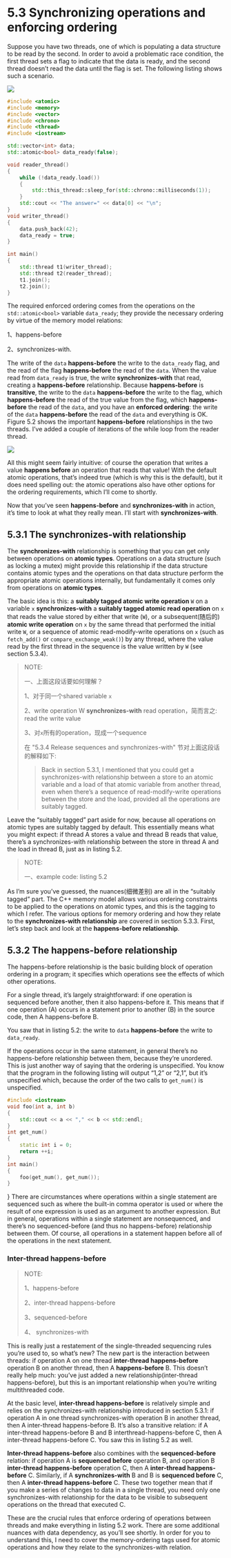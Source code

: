 # 5.3 Synchronizing operations and enforcing ordering

Suppose you have two threads, one of which is populating a data structure to be read by the second. In order to avoid a problematic race condition, the first thread sets a flag to indicate that the data is ready, and the second thread doesn’t read the data until the flag is set. The following listing shows such a scenario.

![](./Listing-5.2-Reading-and-writing-variables-from-different-threads.jpg)



```c++
#include <atomic>
#include <memory>
#include <vector>
#include <chrono>
#include <thread>
#include <iostream>

std::vector<int> data;
std::atomic<bool> data_ready(false);

void reader_thread()
{
    while (!data_ready.load())
    {
        std::this_thread::sleep_for(std::chrono::milliseconds(1));
    }
    std::cout << "The answer=" << data[0] << "\n";
}
void writer_thread()
{
    data.push_back(42);
    data_ready = true;
}

int main()
{
    std::thread t1(writer_thread);
    std::thread t2(reader_thread);
    t1.join();
    t2.join();
}
```



The required enforced ordering comes from the operations on the `std::atomic<bool>` variable `data_ready`; they provide the necessary ordering by virtue of the memory model relations:

1、happens-before 

2、synchronizes-with. 

The write of the `data` **happens-before** the write to the `data_ready` flag, and the read of the flag **happens-before** the read of the `data`. When the value read from `data_ready` is true, the write **synchronizes-with** that read, creating a **happens-before** relationship. Because **happens-before** is **transitive**, the write to the `data` **happens-before** the write to the flag, which **happens-before** the read of the true value from the flag, which **happens-before** the read of the `data`, and you have an **enforced ordering**: the write of the `data` **happens-before** the read of the `data` and everything is OK. Figure 5.2 shows the important **happens-before** relationships in the two threads. I’ve added a couple of iterations of the while loop from the reader thread.



![](./Figure-5.2-Enforce-ordering-between-nonatomic-operation-using-atomic-operations.jpg)





All this might seem fairly intuitive: of course the operation that writes a value **happens before** an operation that reads that value! With the default atomic operations, that’s indeed true (which is why this is the default), but it does need spelling out: the atomic operations also have other options for the ordering requirements, which I’ll come to shortly.

Now that you’ve seen **happens-before** and **synchronizes-with** in action, it’s time to look at what they really mean. I’ll start with **synchronizes-with**.

## 5.3.1 The synchronizes-with relationship

The **synchronizes-with** relationship is something that you can get only between operations on **atomic types**. Operations on a data structure (such as locking a mutex) might provide this relationship if the data structure contains atomic types and the operations on that data structure perform the appropriate atomic operations internally, but fundamentally it comes only from operations on **atomic types**.

The basic idea is this: a **suitably tagged atomic write operation** `W` on a variable `x` **synchronizes-with** a **suitably tagged atomic read operation** on `x` that reads the value stored by either that write (`W`), or a subsequent(随后的) **atomic write operation** on `x` by the same thread that performed the initial write `W`, or a sequence of atomic read-modify-write operations on `x` (such as `fetch_add()` or `compare_exchange_weak()`) by any thread, where the value read by the first thread in the sequence is the value written by `W` (see section 5.3.4).

> NOTE:
>
> 一、上面这段话要如何理解？
>
> 1、对于同一个shared variable `x`
>
> 2、write operation W **synchronizes-with** read operation，简而言之: read the write value
>
> 3、对`x`所有的operation，现成一个sequence
>
> 在 "5.3.4 Release sequences and synchronizes-with" 节对上面这段话的解释如下: 
>
> > Back in section 5.3.1, I mentioned that you could get a synchronizes-with relationship between a store to an atomic variable and a load of that atomic variable from another thread, even when there’s a sequence of read-modify-write operations between the store and the load, provided all the operations are suitably tagged.



Leave the “suitably tagged” part aside for now, because all operations on atomic types are suitably tagged by default. This essentially means what you might expect: if thread A stores a value and thread B reads that value, there’s a synchronizes-with relationship between the store in thread A and the load in thread B, just as in listing 5.2.

> NOTE:
>
> 一、example code: listing 5.2

As I’m sure you’ve guessed, the nuances(细微差别) are all in the “suitably tagged” part. The C++ memory model allows various ordering constraints to be applied to the operations on atomic types, and this is the tagging to which I refer. The various options for memory ordering and how they relate to the **synchronizes-with relationship** are covered in section 5.3.3. First, let’s step back and look at the **happens-before relationship**.

## 5.3.2 The happens-before relationship

The happens-before relationship is the basic building block of operation ordering in a program; it specifies which operations see the effects of which other operations.

For a single thread, it’s largely straightforward: if one operation is sequenced before another, then it also happens-before it. This means that if one operation (A) occurs in a statement prior to another (B) in the source code, then A happens-before B.

You saw that in listing 5.2: the write to `data` **happens-before** the write to `data_ready`.

If the operations occur in the same statement, in general there’s no happens-before relationship between them, because they’re unordered. This is just another way of saying that the ordering is unspecified. You know that the program in the following listing will output “1,2” or “2,1”, but it’s unspecified which, because the order of the two calls to `get_num()` is unspecified.

```c++
#include <iostream>
void foo(int a, int b)
{
    std::cout << a << "," << b << std::endl;
}
int get_num()
{
    static int i = 0;
    return ++i;
}
int main()
{
    foo(get_num(), get_num());
}
```

}
There are circumstances where operations within a single statement are sequenced such as where the built-in comma operator is used or where the result of one expression is used as an argument to another expression. But in general, operations within a single statement are nonsequenced, and there’s no sequenced-before (and thus no happens-before) relationship between them. Of course, all operations in a statement happen before all of the operations in the next statement.

### Inter-thread happens-before

> NOTE: 
>
> 1、happens-before
>
> 2、inter-thread happens-before
>
> 3、sequenced-before
>
> 4、 synchronizes-with

This is really just a restatement of the single-threaded sequencing rules you’re used to, so what’s new? The new part is the interaction between threads: if operation A on one thread **inter-thread happens-before** operation B on another thread, then A **happens-before** B. This doesn’t really help much: you’ve just added a new relationship(inter-thread happens-before), but this is an important relationship when you’re writing multithreaded code.

At the basic level, **inter-thread happens-before** is relatively simple and relies on the synchronizes-with relationship introduced in section 5.3.1: if operation A in one thread synchronizes-with operation B in another thread, then A inter-thread happens-before B. It’s also a transitive relation: if A inter-thread happens-before B and B interthread-happens-before C, then A inter-thread happens-before C. You saw this in listing 5.2 as well.

**Inter-thread happens-before** also combines with the **sequenced-before** relation: if operation A is **sequenced before** operation B, and operation B **inter-thread happens-before** operation C, then A **inter-thread happens-before** C. Similarly, if A **synchronizes-with** B and B is **sequenced before** C, then A **inter-thread happens-before** C. These two together mean that if you make a series of changes to data in a single thread, you need only one synchronizes-with relationship for the data to be visible to subsequent operations on the thread that executed C.

These are the crucial rules that enforce ordering of operations between threads and make everything in listing 5.2 work. There are some additional nuances with data dependency, as you’ll see shortly. In order for you to understand this, I need to cover the memory-ordering tags used for atomic operations and how they relate to the synchronizes-with relation.

